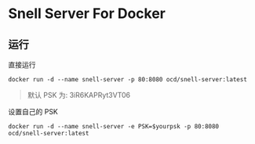 # Snell Server For Docker

## 运行

直接运行

```shell
docker run -d --name snell-server -p 80:8080 ocd/snell-server:latest
```

> 默认 PSK 为: 3iR6KAPRyt3VT06

设置自己的 PSK

```shell
docker run -d --name snell-server -e PSK=$yourpsk -p 80:8080 ocd/snell-server:latest
```
